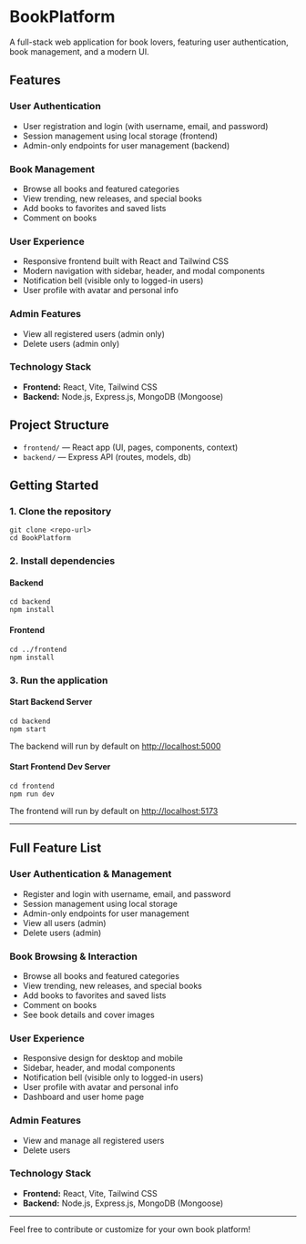 # BookPlatform

A full-stack web application for book lovers, featuring user authentication, book management, and a modern UI.

## Features

### User Authentication
- User registration and login (with username, email, and password)
- Session management using local storage (frontend)
- Admin-only endpoints for user management (backend)

### Book Management
- Browse all books and featured categories
- View trending, new releases, and special books
- Add books to favorites and saved lists
- Comment on books

### User Experience
- Responsive frontend built with React and Tailwind CSS
- Modern navigation with sidebar, header, and modal components
- Notification bell (visible only to logged-in users)
- User profile with avatar and personal info

### Admin Features
- View all registered users (admin only)
- Delete users (admin only)

### Technology Stack
- **Frontend:** React, Vite, Tailwind CSS
- **Backend:** Node.js, Express.js, MongoDB (Mongoose)

## Project Structure
- `frontend/` — React app (UI, pages, components, context)
- `backend/` — Express API (routes, models, db)

## Getting Started

### 1. Clone the repository
```
git clone <repo-url>
cd BookPlatform
```

### 2. Install dependencies

#### Backend
```
cd backend
npm install
```

#### Frontend
```
cd ../frontend
npm install
```

### 3. Run the application

#### Start Backend Server
```
cd backend
npm start
```
The backend will run by default on [http://localhost:5000](http://localhost:5000)

#### Start Frontend Dev Server
```
cd frontend
npm run dev
```
The frontend will run by default on [http://localhost:5173](http://localhost:5173)

---

## Full Feature List

### User Authentication & Management
- Register and login with username, email, and password
- Session management using local storage
- Admin-only endpoints for user management
- View all users (admin)
- Delete users (admin)

### Book Browsing & Interaction
- Browse all books and featured categories
- View trending, new releases, and special books
- Add books to favorites and saved lists
- Comment on books
- See book details and cover images

### User Experience
- Responsive design for desktop and mobile
- Sidebar, header, and modal components
- Notification bell (visible only to logged-in users)
- User profile with avatar and personal info
- Dashboard and user home page

### Admin Features
- View and manage all registered users
- Delete users

### Technology Stack
- **Frontend:** React, Vite, Tailwind CSS
- **Backend:** Node.js, Express.js, MongoDB (Mongoose)

---

Feel free to contribute or customize for your own book platform!
